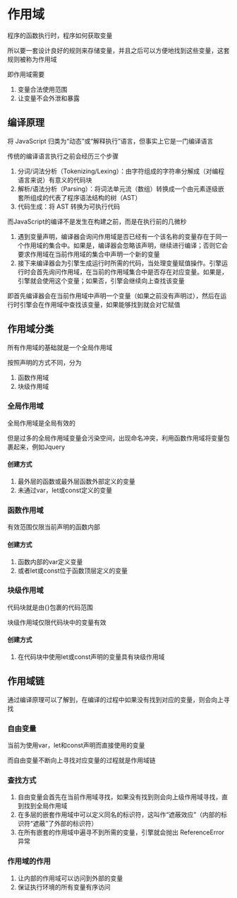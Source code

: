 # 作用域

程序的函数执行时，程序如何获取变量

所以要一套设计良好的规则来存储变量，并且之后可以方便地找到这些变量，这套规则被称为作用域

即作用域需要
1. 变量合法使用范围
2. 让变量不会外泄和暴露

## 编译原理

将 JavaScript 归类为“动态”或“解释执行”语言，但事实上它是一门编译语言

传统的编译语言执行之前会经历三个步骤
1. 分词/词法分析（Tokenizing/Lexing）：由字符组成的字符串分解成（对编程语言来说）有意义的代码块
2. 解析/语法分析（Parsing）：将词法单元流（数组）转换成一个由元素逐级嵌套所组成的代表了程序语法结构的树（AST）
3. 代码生成：将 AST 转换为可执行代码

而JavaScript的编译不是发生在构建之前，而是在执行前的几微秒

1. 遇到变量声明，编译器会询问作用域是否已经有一个该名称的变量存在于同一个作用域的集合中。如果是，编译器会忽略该声明，继续进行编译；否则它会要求作用域在当前作用域的集合中声明一个新的变量
2. 接下来编译器会为引擎生成运行时所需的代码，当处理变量赋值操作。引擎运行时会首先询问作用域，在当前的作用域集合中是否存在对应变量。如果是，引擎就会使用这个变量；如果否，引擎会继续向上查找该变量

即首先编译器会在当前作用域中声明一个变量（如果之前没有声明过），然后在运行时引擎会在作用域中查找该变量，如果能够找到就会对它赋值

## 作用域分类

所有作用域的基础就是一个全局作用域

按照声明的方式不同，分为

1. 函数作用域
2. 块级作用域

### 全局作用域

全局作用域是全局有效的

但是过多的全局作用域变量会污染空间，出现命名冲突，利用函数作用域将变量包裹起来，例如Jquery

#### 创建方式

1. 最外层的函数或最外层函数外部定义的变量
2. 未通过var，let或const定义的变量

### 函数作用域

有效范围仅限当前声明的函数内部

#### 创建方式

1. 函数内部的var定义变量
2. 或者let或const位于函数顶层定义的变量

### 块级作用域

代码块就是由{}包裹的代码范围

块级作用域仅限代码块中的变量有效

#### 创建方式

1. 在代码块中使用let或const声明的变量具有块级作用域

## 作用域链

通过编译原理可以了解到，在编译的过程中如果没有找到对应的变量，则会向上寻找

### 自由变量

当前为使用var，let和const声明而直接使用的变量

而自由变量不断向上寻找对应变量的过程就是作用域链

### 查找方式

1. 自由变量会首先在当前作用域寻找，如果没有找到则会向上级作用域寻找，直到找到全局作用域
2. 在多层的嵌套作用域中可以定义同名的标识符，这叫作“遮蔽效应”（内部的标识符“遮蔽”了外部的标识符）
3. 在所有嵌套的作用域中遍寻不到所需的变量，引擎就会抛出 ReferenceError异常

### 作用域的作用

1. 让内部的作用域可以访问到外部的变量
2. 保证执行环境的所有变量有序访问

